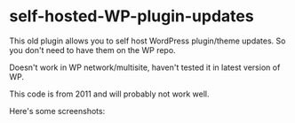 self-hosted-WP-plugin-updates
=============================

This old plugin allows you to self host WordPress plugin/theme updates. 
So you don't need to have them on the WP repo. 

Doesn't work in WP network/multisite, haven't tested it in latest version of WP. 

This code is from 2011 and will probably not work well. 

Here's some screenshots:
